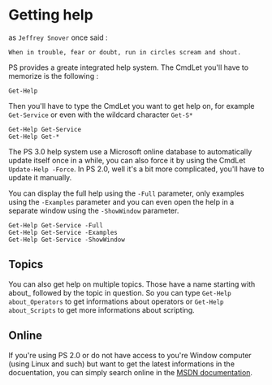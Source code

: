 # Getting help

as `Jeffrey Snover` once said :

```
When in trouble, fear or doubt, run in circles scream and shout.
```

PS provides a greate integrated help system. The CmdLet you'll have to memorize is the following : 

```
Get-Help
```

Then you'll have to type the CmdLet you want to get help on, for example `Get-Service` or even with the wildcard character `Get-S*`

```
Get-Help Get-Service
Get-Help Get-*
```

The PS 3.0 help system use a Microsoft online database to automatically update itself once in a while, you can also force it by using the CmdLet `Update-Help -Force`. In PS 2.0, well it's a bit more complicated, you'll have to update it manually.

You can display the full help using the `-Full` parameter, only examples using the `-Examples` parameter and you can even open the help in a separate window using the `-ShowWindow` parameter.

```
Get-Help Get-Service -Full
Get-Help Get-Service -Examples
Get-Help Get-Service -ShowWindow
```

## Topics

You can also get help on multiple topics. Those have a name starting with about_ followed by the topic in question. So you can type `Get-Help about_Operators` to get informations about operators or `Get-Help about_Scripts` to get more informations about scripting.

## Online

If you're using PS 2.0 or do not have access to you're Window computer (using Linux and such) but want to get the latest informations in the docuentation, you can simply search online in the [MSDN documentation](https://technet.microsoft.com/en-us/library/hh847841.aspx).